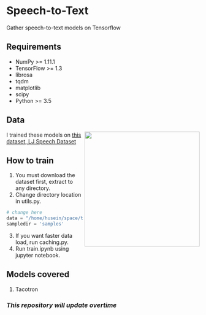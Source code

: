# Speech-to-Text
Gather speech-to-text models on Tensorflow

## Requirements
  * NumPy >= 1.11.1
  * TensorFlow >= 1.3
  * librosa
  * tqdm
  * matplotlib
  * scipy
  * Python >= 3.5

## Data
<img src="https://lh6.ggpht.com/eQewbtpIdf19JW49AyJmRbUB0RkmoDCsi4j-g9Uk_KiffBOSZ-0IyhMr6lgoBimeXPk=w300-rw" height="300" align="right">

I trained these models on [this dataset, LJ Speech Dataset](https://keithito.com/LJ-Speech-Dataset/)

## How to train
1. You must download the dataset first, extract to any directory.
2. Change directory location in utils.py.
```python
# change here
data = "/home/husein/space/tacotron/LJSpeech-1.0/"
sampledir = 'samples'
```
3. If you want faster data load, run caching.py.
4. Run train.ipynb using jupyter notebook.


## Models covered
1. Tacotron

### *This repository will update overtime*
